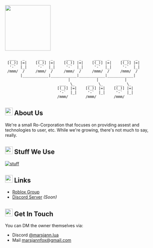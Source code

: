 # <img src="https://github.com/user-attachments/assets/cffdb120-d18e-405e-9de4-6026c35119f8" width="150">
```
  ___   _      ___   _      ___   _      ___   _      ___   _
 [(_)] |=|    [(_)] |=|    [(_)] |=|    [(_)] |=|    [(_)] |=|
  '-`  |_|     '-`  |_|     '-`  |_|     '-`  |_|     '-`  |_|
 /mmm/  /     /mmm/  /     /mmm/  /     /mmm/  /     /mmm/  /
       |____________|____________|____________|____________|
                             |            |            |
                         ___  \_      ___  \_      ___  \_
                        [(_)] |=|    [(_)] |=|    [(_)] |=|
                         '-`  |_|     '-`  |_|     '-`  |_|
                        /mmm/        /mmm/        /mmm/
```

## <img src="https://github.com/user-attachments/assets/a970c57f-5807-47dd-a415-746d6eae17c2" width="25"> About Us
We're a small Ro-Corporation that focuses on providing assest and technologies to user, etc.
While we're growing, there's not much to say, really.

## <img src="https://github.com/user-attachments/assets/a970c57f-5807-47dd-a415-746d6eae17c2" width="25"> Stuff We Use
[![stuff](https://skillicons.dev/icons?i=robloxstudio,html,css,git&theme=dark)](https://skillicons.dev)

## <img src="https://github.com/user-attachments/assets/a970c57f-5807-47dd-a415-746d6eae17c2" width="25"> Links
- [Roblox Group](https://www.roblox.com/groups/34671940/)
- [Discord Server]() _(Soon)_

## <img src="https://github.com/user-attachments/assets/a970c57f-5807-47dd-a415-746d6eae17c2" width="25"> Get In Touch
You can DM the owner themselves via:
- Discord [@marsjann.lua](https://discord.com/users/1171734246067544137)
- Mail [marsjannfox@gmail.com](mailto:marsjannfox@gmail.com)
